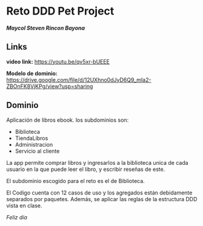 # Reto DDD Pet Project

**_Maycol Steven Rincon Bayona_**

## Links

**video link:** https://youtu.be/qv5xr-bUEEE

**Modelo de dominio:** https://drive.google.com/file/d/12UXhno0dJyD6Q9_mIa2-ZBOnFK8VjKPg/view?usp=sharing

## Dominio

Aplicación de libros ebook. los subdominios son:

- Biblioteca
- TiendaLibros
- Administracion
- Servicio al cliente

La app permite comprar libros y ingresarlos a la biblioteca unica de cada usuario en la que puede leer el libro, y escribir reseñas de este.

El subdominio escogido para el reto es el de Biblioteca.

El Codigo cuenta con 12 casos de uso y los agregados están debidamente separados por paquetes. Además, se aplicar las reglas de la estructura DDD vista en clase.

_Feliz día_
